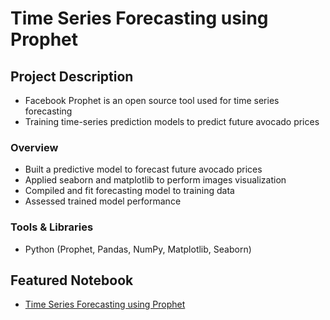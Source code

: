 # Time Series Forecasting using Prophet 

## Project Description
* Facebook Prophet is an open source tool used for time series forecasting
* Training time-series prediction models to predict future avocado prices

### Overview
* Built a predictive model to forecast future avocado prices
* Applied seaborn and matplotlib to perform images visualization
* Compiled and fit forecasting model to training data
* Assessed trained model performance

### Tools & Libraries
* Python (Prophet, Pandas, NumPy, Matplotlib, Seaborn)

## Featured Notebook
* [Time Series Forecasting using Prophet](https://dpghazi.github.io/projects/prophet_predictive_analysis.html)
